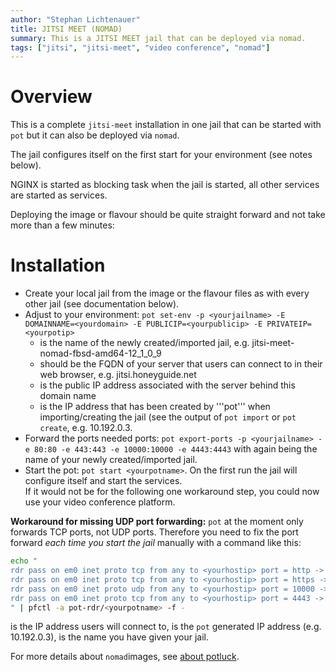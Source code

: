 ```yaml
---
author: "Stephan Lichtenauer"
title: JITSI MEET (NOMAD)
summary: This is a JITSI MEET jail that can be deployed via nomad.
tags: ["jitsi", "jitsi-meet", "video conference", "nomad"]
---
```


# Overview

This is a complete ```jitsi-meet``` installation in one jail that can be started with ```pot``` but it can also be deployed via ```nomad```.

The jail configures itself on the first start for your environment (see notes below).

NGINX is started as blocking task when the jail is started, all other services are started as services.

Deploying the image or flavour should be quite straight forward and not take more than a few minutes:

# Installation

* Create your local jail from the image or the flavour files as with every other jail (see documentation below).
* Adjust to your environment: ```pot set-env -p <yourjailname> -E DOMAINNAME=<yourdomain> -E PUBLICIP=<yourpublicip> -E PRIVATEIP=<yourpotip>```
  * <yourjailname> is the name of the newly created/imported jail, e.g. jitsi-meet-nomad-fbsd-amd64-12_1_0_9
  * <yourdomain> should be the FQDN of your server that users can connect to in their web browser, e.g. jitsi.honeyguide.net
  * <yourpublicip> is the public IP address associated with the server behind this domain name
  * <yourpotip> is the IP address that has been created by '''pot''' when importing/creating the jail (see the output of ```pot import``` or ```pot create```, e.g. 10.192.0.3.
* Forward the ports needed ports: ```pot export-ports -p <yourjailname> -e 80:80 -e 443:443 -e 10000:10000 -e 4443:4443``` with <yourjailname> again being the name of your newly created/imported jail.
* Start the pot: ```pot start <yourpotname>```. On the first run the jail will configure itself and start the services.  
  If it would not be for the following one workaround step, you could now use your video conference platform.

**Workaround for missing UDP port forwarding:**
```pot``` at the moment only forwards TCP ports, not UDP ports. Therefore you need to fix the port forward *each time you start the jail* manually with a command like this:

```bash
echo "
rdr pass on em0 inet proto tcp from any to <yourhostip> port = http -> <yourpotip> port 80
rdr pass on em0 inet proto tcp from any to <yourhostip> port = https -> <yourpotip>  port 443
rdr pass on em0 inet proto udp from any to <yourhostip> port = 10000 -> <yourpotip>  port 10000
rdr pass on em0 inet proto tcp from any to <yourhostip> port = 4443 -> <yourpotip>  port 4443
" | pfctl -a pot-rdr/<yourpotname> -f -
```
<yourhostip> is the IP address users will connect to, <yourpotip> is the ```pot``` generated IP address (e.g. 10.192.0.3), <yourpotname> is the name you have given your jail.


For more details about ```nomad```images, see [about potluck](https://potluck.honeyguide.net/micro/about-potluck/).

